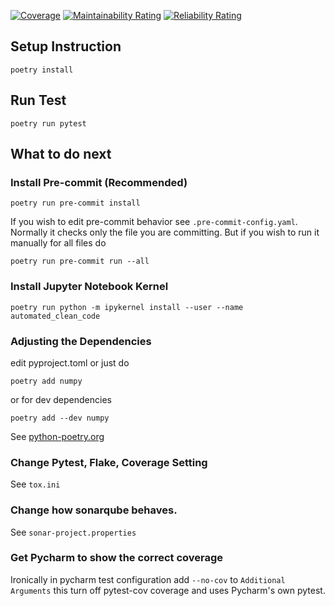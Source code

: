 [![Coverage](https://sonarcloud.io/api/project_badges/measure?project=ssunniezz_automated-clean-code&metric=coverage)](https://sonarcloud.io/summary/new_code?id=ssunniezz_automated-clean-code)
[![Maintainability Rating](https://sonarcloud.io/api/project_badges/measure?project=ssunniezz_automated-clean-code&metric=sqale_rating)](https://sonarcloud.io/summary/new_code?id=ssunniezz_automated-clean-code)
[![Reliability Rating](https://sonarcloud.io/api/project_badges/measure?project=ssunniezz_automated-clean-code&metric=reliability_rating)](https://sonarcloud.io/summary/new_code?id=ssunniezz_automated-clean-code)

## Setup Instruction
```
poetry install
```

## Run Test
```
poetry run pytest
```

## What to do next

### Install Pre-commit (Recommended)
```
poetry run pre-commit install
```
If you wish to edit pre-commit behavior see ```.pre-commit-config.yaml```.
Normally it checks only the file you are committing. But if you wish to run it manually for all files do
```
poetry run pre-commit run --all
```

### Install Jupyter Notebook Kernel
```
poetry run python -m ipykernel install --user --name automated_clean_code
```

### Adjusting the Dependencies
edit pyproject.toml or just do
```
poetry add numpy
```
or for dev dependencies
```
poetry add --dev numpy
```
See [python-poetry.org](https://python-poetry.org/)

### Change Pytest, Flake, Coverage Setting
See ```tox.ini```

### Change how sonarqube behaves.
See ```sonar-project.properties```

### Get Pycharm to show the correct coverage
Ironically in pycharm test configuration add `--no-cov` to `Additional Arguments` this turn off pytest-cov coverage and uses Pycharm's own pytest.
